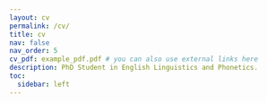 ```yaml
---
layout: cv
permalink: /cv/
title: cv
nav: false
nav_order: 5
cv_pdf: example_pdf.pdf # you can also use external links here
description: PhD Student in English Linguistics and Phonetics.
toc:
  sidebar: left
---
```

